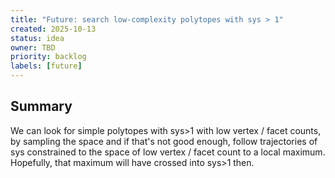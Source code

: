 ```yaml
---
title: "Future: search low-complexity polytopes with sys > 1"
created: 2025-10-13
status: idea
owner: TBD
priority: backlog
labels: [future]
---
```


## Summary

We can look for simple polytopes with sys>1 with low vertex / facet counts, by sampling the space and if that's not good enough, follow trajectories of sys constrained to the space of low vertex / facet count to a local maximum. Hopefully, that maximum will have crossed into sys>1 then.

